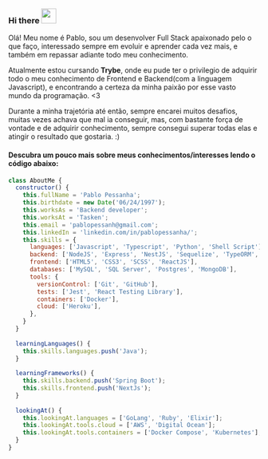### Hi there <img src="https://camo.githubusercontent.com/e8e7b06ecf583bc040eb60e44eb5b8e0ecc5421320a92929ce21522dbc34c891/68747470733a2f2f6d656469612e67697068792e636f6d2f6d656469612f6876524a434c467a6361737252346961377a2f67697068792e676966" width="30" heigth="30" />

Olá! Meu nome é Pablo, sou um desenvolver Full Stack apaixonado pelo o que faço, interessado sempre em evoluir e aprender cada vez mais, e também em repassar adiante todo meu conhecimento.

Atualmente estou cursando **Trybe**, onde eu pude ter o privilegio de adquirir todo o meu conhecimento de Frontend e Backend(com a linguagem Javascript), e encontrando a certeza da minha paixão por esse vasto mundo da programação. <3

Durante a minha trajetória até então, sempre encarei muitos desafios, muitas vezes achava que mal ia conseguir, mas, com bastante força de vontade e de adquirir conhecimento, sempre consegui superar todas elas e atingir o resultado que gostaria. :)

#### Descubra um pouco mais sobre meus conhecimentos/interesses lendo o código abaixo:
```js
class AboutMe {
  constructor() {
    this.fullName = 'Pablo Pessanha';
    this.birthdate = new Date('06/24/1997');
    this.worksAs = 'Backend developer';
    this.worksAt = 'Tasken';
    this.email = 'pablopessanh@gmail.com';
    this.linkedIn = 'linkedin.com/in/pablopessanha/';
    this.skills = {
      languages: ['Javascript', 'Typescript', 'Python', 'Shell Script'],
      backend: ['NodeJS', 'Express', 'NestJS', 'Sequelize', 'TypeORM', 'GraphQL', 'Swagger'],
      frontend: ['HTML5', 'CSS3', 'SCSS', 'ReactJS'],
      databases: ['MySQL', 'SQL Server', 'Postgres', 'MongoDB'],
      tools: {
        versionControl: ['Git', 'GitHub'],
        tests: ['Jest', 'React Testing Library'],
        containers: ['Docker'],
        cloud: ['Heroku'],
      },
    }
  }
    
  learningLanguages() {
    this.skills.languages.push('Java');
  }
  
  learningFrameworks() {
    this.skills.backend.push('Spring Boot');
    this.skills.frontend.push('NextJs');
  }
  
  lookingAt() {
    this.lookingAt.languages = ['GoLang', 'Ruby', 'Elixir'];
    this.lookingAt.tools.cloud = ['AWS', 'Digital Ocean'];
    this.lookingAt.tools.containers = ['Docker Compose', 'Kubernetes'];
  }
}
```
